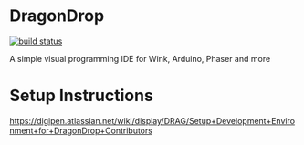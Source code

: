 # DragonDrop
[![build status](https://gitlabk12.digipen.edu/k12/dragondrop/badges/master/build.svg)](https://gitlabk12.digipen.edu/k12/dragondrop/commits/master)

A simple visual programming IDE for Wink, Arduino, Phaser and more

# Setup Instructions

https://digipen.atlassian.net/wiki/display/DRAG/Setup+Development+Environment+for+DragonDrop+Contributors
